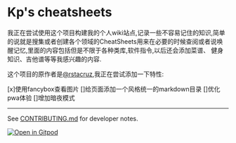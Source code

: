 # Kp's cheatsheets

我正在尝试使用这个项目构建我的个人wiki站点,记录一些不容易记住的知识,简单的说就是搜集或者创建各个领域的CheatSheets用来在必要的时候查阅或者说唤醒记忆,里面的内容包括但是不限于各种类库,软件指令,以后还会添加菜谱、
健身知识、吉他谱等等我感兴趣的内容.

这个项目的原作者是[@rstacruz](https://github.com/rstacruz),我正在尝试添加一下特性:

[x]使用fancybox查看图片
[]给页面添加一个风格统一的markdown目录
[]优化pwa体验
[]增加暗夜模式

---

See [CONTRIBUTING.md](CONTRIBUTING.md) for developer notes.

[![Open in Gitpod](https://gitpod.io/button/open-in-gitpod.svg)](https://gitpod.io/#https://github.com/Uzizkp/wiki)
